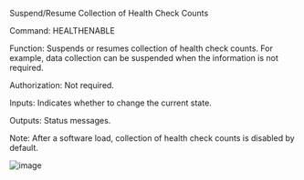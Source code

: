 Suspend/Resume Collection of Health Check Counts

Command: HEALTHENABLE

Function: Suspends or resumes collection of health check counts. For example, data collection can be suspended when the information is not required.

Authorization: Not required.

Inputs: Indicates whether to change the current state.

Outputs: Status messages.

Note: After a software load, collection of health check counts is disabled by default.

![image](https://user-images.githubusercontent.com/77227227/196186859-638f1952-389f-4777-93c2-42fa5fac61a1.png)
